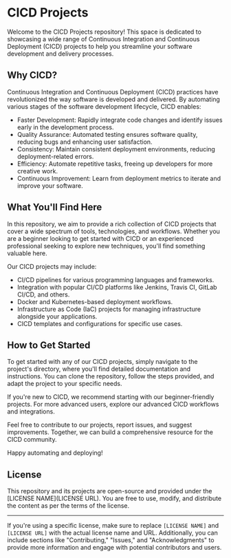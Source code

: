 
# CICD Projects

Welcome to the CICD Projects repository! This space is dedicated to showcasing a wide range of Continuous Integration and Continuous Deployment (CICD) projects to help you streamline your software development and delivery processes.

## Why CICD?

Continuous Integration and Continuous Deployment (CICD) practices have revolutionized the way software is developed and delivered. By automating various stages of the software development lifecycle, CICD enables:

- Faster Development: Rapidly integrate code changes and identify issues early in the development process.
- Quality Assurance: Automated testing ensures software quality, reducing bugs and enhancing user satisfaction.
- Consistency: Maintain consistent deployment environments, reducing deployment-related errors.
- Efficiency: Automate repetitive tasks, freeing up developers for more creative work.
- Continuous Improvement: Learn from deployment metrics to iterate and improve your software.

## What You'll Find Here

In this repository, we aim to provide a rich collection of CICD projects that cover a wide spectrum of tools, technologies, and workflows. Whether you are a beginner looking to get started with CICD or an experienced professional seeking to explore new techniques, you'll find something valuable here.

Our CICD projects may include:

- CI/CD pipelines for various programming languages and frameworks.
- Integration with popular CI/CD platforms like Jenkins, Travis CI, GitLab CI/CD, and others.
- Docker and Kubernetes-based deployment workflows.
- Infrastructure as Code (IaC) projects for managing infrastructure alongside your applications.
- CICD templates and configurations for specific use cases.

## How to Get Started

To get started with any of our CICD projects, simply navigate to the project's directory, where you'll find detailed documentation and instructions. You can clone the repository, follow the steps provided, and adapt the project to your specific needs.

If you're new to CICD, we recommend starting with our beginner-friendly projects. For more advanced users, explore our advanced CICD workflows and integrations.

Feel free to contribute to our projects, report issues, and suggest improvements. Together, we can build a comprehensive resource for the CICD community.

Happy automating and deploying!

## License

This repository and its projects are open-source and provided under the [LICENSE NAME](LICENSE URL). You are free to use, modify, and distribute the content as per the terms of the license.

---

If you're using a specific license, make sure to replace `[LICENSE NAME]` and `[LICENSE URL]` with the actual license name and URL. Additionally, you can include sections like "Contributing," "Issues," and "Acknowledgments" to provide more information and engage with potential contributors and users.

